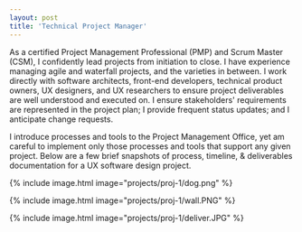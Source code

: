 ```yaml
---
layout: post
title: 'Technical Project Manager'
---
```

As a certified Project Management Professional (PMP) and Scrum Master (CSM), I confidently lead projects from initiation to close.  I have experience managing agile and waterfall projects, and the varieties in between.  I work directly with software architects, front-end developers, technical product owners, UX designers, and UX researchers to ensure project deliverables are well understood and executed on.  I ensure stakeholders' requirements are represented in the project plan; I provide frequent status updates; and I anticipate change requests.

I introduce processes and tools to the Project Management Office, yet am careful to implement only those processes and tools that support any given project.  Below are a few brief snapshots of process, timeline, & deliverables documentation for a UX software design project.      

{% include image.html image="projects/proj-1/dog.png" %}

{% include image.html image="projects/proj-1/wall.PNG" %}

{% include image.html image="projects/proj-1/deliver.JPG" %}

